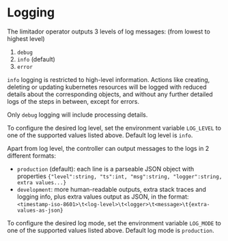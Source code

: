 # Logging

The limitador operator outputs 3 levels of log messages: (from lowest to highest level)

1. `debug`
2. `info` (default)
3. `error`

`info` logging is restricted to high-level information. Actions like creating, deleting or updating kubernetes resources will be logged with reduced details about the corresponding objects, and without any further detailed logs of the steps in between, except for errors.

Only `debug` logging will include processing details.

To configure the desired log level, set the environment variable `LOG_LEVEL` to one of the supported values listed above. Default log level is `info`.

Apart from log level, the controller can output messages to the logs in 2 different formats:
- `production` (default): each line is a parseable JSON object with properties `{"level":string, "ts":int, "msg":string, "logger":string, extra values...}`
- `development`: more human-readable outputs, extra stack traces and logging info, plus extra values output as JSON, in the format: `<timestamp-iso-8601>\t<log-level>\t<logger>\t<message>\t{extra-values-as-json}`

To configure the desired log mode, set the environment variable `LOG_MODE` to one of the supported values listed above. Default log mode is `production`.
